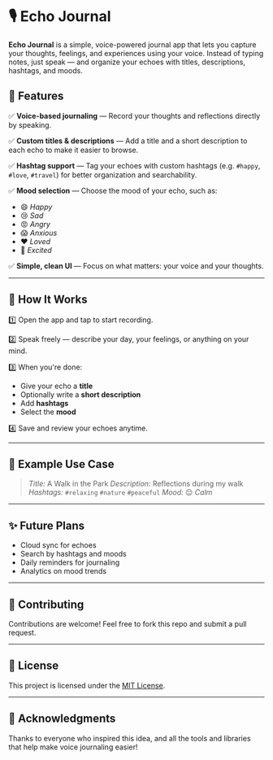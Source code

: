 

# 🎙️ Echo Journal

**Echo Journal** is a simple, voice-powered journal app that lets you capture your thoughts, feelings, and experiences using your voice. Instead of typing notes, just speak — and organize your echoes with titles, descriptions, hashtags, and moods.

## 🌟 Features

✅ **Voice-based journaling** — Record your thoughts and reflections directly by speaking.

✅ **Custom titles & descriptions** — Add a title and a short description to each echo to make it easier to browse.

✅ **Hashtag support** — Tag your echoes with custom hashtags (e.g. `#happy`, `#love`, `#travel`) for better organization and searchability.

✅ **Mood selection** — Choose the mood of your echo, such as:

* 😄 *Happy*
* 😢 *Sad*
* 😡 *Angry*
* 😱 *Anxious*
* ❤️ *Loved*
* 🎉 *Excited*

✅ **Simple, clean UI** — Focus on what matters: your voice and your thoughts.

---

## 🚀 How It Works

1️⃣ Open the app and tap to start recording.

2️⃣ Speak freely — describe your day, your feelings, or anything on your mind.

3️⃣ When you're done:

* Give your echo a **title**
* Optionally write a **short description**
* Add **hashtags**
* Select the **mood**

4️⃣ Save and review your echoes anytime.

---

## 📌 Example Use Case

> *Title:* A Walk in the Park
> *Description:* Reflections during my walk
> *Hashtags:* `#relaxing` `#nature` `#peaceful`
> *Mood:* 😌 *Calm*

---

## ✨ Future Plans

* Cloud sync for echoes
* Search by hashtags and moods
* Daily reminders for journaling
* Analytics on mood trends

---

## 🤝 Contributing

Contributions are welcome! Feel free to fork this repo and submit a pull request.

---

## 📄 License

This project is licensed under the [MIT License](LICENSE).

---

## 🙏 Acknowledgments

Thanks to everyone who inspired this idea, and all the tools and libraries that help make voice journaling easier!
